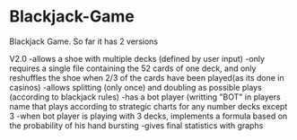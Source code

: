 # Blackjack-Game
Blackjack Game. So far it has 2 versions

 V2.0
-allows a shoe with multiple decks (defined by user input)
-only requires a single file containing the 52 cards of one deck, and only reshuffles the shoe when 2/3 of the cards have been played(as its done in casinos)
-allows splitting (only once) and doubling as possible plays (according to blackjack rules)
-has a bot player (writting "BOT" in players name that plays according to strategic charts for any number decks except 3
-when bot player is playing with 3 decks, implements a formula based on the probability of his hand bursting
-gives final statistics with graphs
